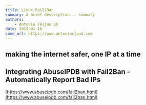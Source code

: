 ```yaml
---
title: Linux Fail2Ban
summary: A brief description... summary
authors:
    - Antonio Feijao UK
date: 2019-01-16
some_url: https://www.antoniocloud.com
---
```



## making the internet safer, one IP at a time

## Integrating AbuseIPDB with Fail2Ban - Automatically Report Bad IPs

[https://www.abuseipdb.com/fail2ban.html](https://www.abuseipdb.com/fail2ban.html)



